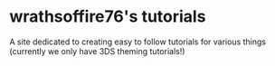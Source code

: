 # wrathsoffire76's tutorials

A site dedicated to creating easy to follow tutorials for various things (currently we only have 3DS theming tutorials!)